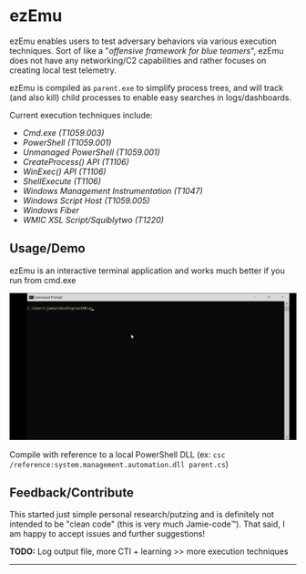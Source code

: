# ezEmu

ezEmu enables users to test adversary behaviors via various execution techniques. Sort of like a "*offensive framework for blue teamers*", ezEmu does not have any networking/C2 capabilities and rather focuses on creating local test telemetry.

ezEmu is compiled as `parent.exe` to simplify process trees, and will track (and also kill) child processes to enable easy searches in logs/dashboards.

Current execution techniques include:

- *Cmd.exe (T1059.003)*
- *PowerShell (T1059.001)*
- *Unmanaged PowerShell (T1059.001)*
- *CreateProcess() API (T1106)*
- *WinExec() API (T1106)*
- *ShellExecute (T1106)*
- *Windows Management Instrumentation (T1047)*
- *Windows Script Host (T1059.005)*
- *Windows Fiber*
- *WMIC XSL Script/Squiblytwo (T1220)*

## Usage/Demo

ezEmu is an interactive terminal application and works much better if you run from cmd.exe

![ezEmu Demo](ezEmu.gif)

Compile with reference to a local PowerShell DLL 
(ex: `csc /reference:system.management.automation.dll parent.cs`)

## Feedback/Contribute

This started just simple personal research/putzing and is definitely not intended to be "clean code" (this is very much Jamie-code™️). That said, I am happy to accept issues and further suggestions!

**TODO:** Log output file, more CTI + learning >> more execution techniques 

____



<!--©2020 The MITRE Corporation. ALL RIGHTS RESERVED. Approved for public release. Distribution unlimited 20--1357. The author's affiliation with The MITRE Corporation is provided for identification purposes only, and is not intended to convey or imply MITRE's concurrence with, or support for, the positions, opinions or view points expressed by the author.-->
